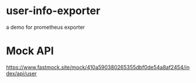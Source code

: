 # user-info-exporter
a demo for prometheus exporter

# Mock API
https://www.fastmock.site/mock/410a590380265355dbf0de54a8af2454/index/api/user